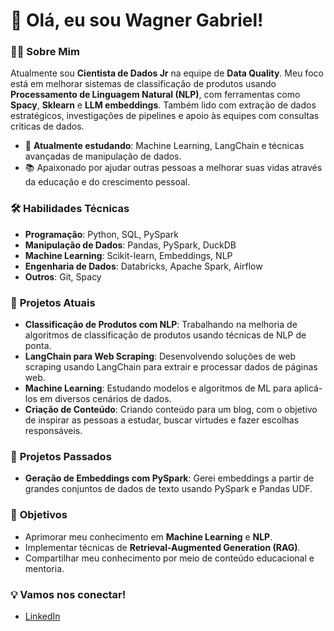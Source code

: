 # 👋 Olá, eu sou Wagner Gabriel!

### 👨‍💻 Sobre Mim
Atualmente sou **Cientista de Dados Jr** na equipe de **Data Quality**. Meu foco está em melhorar sistemas de classificação de produtos usando **Processamento de Linguagem Natural (NLP)**, com ferramentas como **Spacy**, **Sklearn** e **LLM embeddings**. Também lido com extração de dados estratégicos, investigações de pipelines e apoio às equipes com consultas críticas de dados.

- 🌱 **Atualmente estudando**: Machine Learning, LangChain e técnicas avançadas de manipulação de dados.
- 📚 Apaixonado por ajudar outras pessoas a melhorar suas vidas através da educação e do crescimento pessoal.
  

### 🛠️ **Habilidades Técnicas**
- **Programação**: Python, SQL, PySpark
- **Manipulação de Dados**: Pandas, PySpark, DuckDB
- **Machine Learning**: Scikit-learn, Embeddings, NLP
- **Engenharia de Dados**: Databricks, Apache Spark, Airflow
- **Outros**: Git, Spacy


### 🌟 **Projetos Atuais**
- **Classificação de Produtos com NLP**: Trabalhando na melhoria de algoritmos de classificação de produtos usando técnicas de NLP de ponta.
- **LangChain para Web Scraping**: Desenvolvendo soluções de web scraping usando LangChain para extrair e processar dados de páginas web.
- **Machine Learning**: Estudando modelos e algoritmos de ML para aplicá-los em diversos cenários de dados.
- **Criação de Conteúdo**: Criando conteúdo para um blog, com o objetivo de inspirar as pessoas a estudar, buscar virtudes e fazer escolhas responsáveis.


### 🚀 **Projetos Passados**
- **Geração de Embeddings com PySpark**: Gerei embeddings a partir de grandes conjuntos de dados de texto usando PySpark e Pandas UDF.


### 🎯 **Objetivos**
- Aprimorar meu conhecimento em **Machine Learning** e **NLP**.
- Implementar técnicas de **Retrieval-Augmented Generation (RAG)**.
- Compartilhar meu conhecimento por meio de conteúdo educacional e mentoria.


### 💡 Vamos nos conectar!
- [LinkedIn](https://www.linkedin.com/in/wagner-gabriel-dos-santos-silva/)
